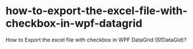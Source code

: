 # how-to-export-the-excel-file-with-checkbox-in-wpf-datagrid
How to Export the excel file with checkbox in WPF DataGrid (SfDataGid)?
